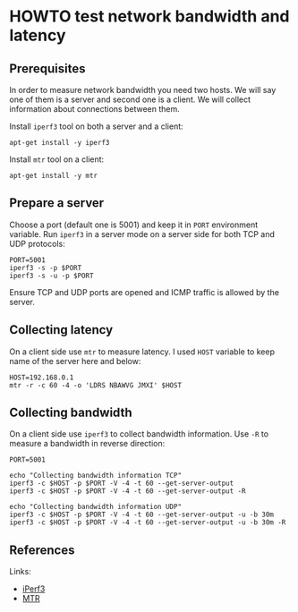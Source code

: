 # HOWTO test network bandwidth and latency

## Prerequisites

In order to measure network bandwidth you need two hosts. We will say one of
them is a server and second one is a client. We will collect information about
connections between them.

Install `iperf3` tool on both a server and a client:
```
apt-get install -y iperf3
```

Install `mtr` tool on a client:
```
apt-get install -y mtr
```

## Prepare a server

Choose a port (default one is 5001) and keep it in `PORT` environment variable.
Run `iperf3` in a server mode on a server side for both TCP and UDP protocols:
```
PORT=5001
iperf3 -s -p $PORT
iperf3 -s -u -p $PORT
```
Ensure TCP and UDP ports are opened and ICMP traffic is allowed by the server.

## Collecting latency

On a client side use `mtr` to measure latency. I used `HOST` variable to keep
name of the server here and below:
```
HOST=192.168.0.1
mtr -r -c 60 -4 -o 'LDRS NBAWVG JMXI' $HOST
```

## Collecting bandwidth

On a client side use `iperf3` to collect bandwidth information. Use `-R` to
measure a bandwidth in reverse direction:
```
PORT=5001

echo "Collecting bandwidth information TCP"
iperf3 -c $HOST -p $PORT -V -4 -t 60 --get-server-output
iperf3 -c $HOST -p $PORT -V -4 -t 60 --get-server-output -R

echo "Collecting bandwidth information UDP"
iperf3 -c $HOST -p $PORT -V -4 -t 60 --get-server-output -u -b 30m
iperf3 -c $HOST -p $PORT -V -4 -t 60 --get-server-output -u -b 30m -R
```

## References

Links:
- [iPerf3](https://iperf.fr/)
- [MTR](http://www.bitwizard.nl/mtr/)
